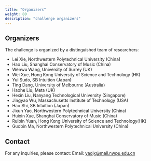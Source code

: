 ```yaml
---
title: "Organizers"
weight: 80
description: "challenge organizers"
---
```



## Organizers

The challenge is organized by a distinguished team of researchers:
- Lei Xie, Northwestern Polytechnical University (China)
- Hao Liu, Shanghai Conservatory of Music (China)
- Wenwu Wang, University of Surrey (UK)
- Wei Xue, Hong Kong University of Science and Technology (HK)
- Yui Sudo, SB Intuition (Japan)
- Ting Dang, University of Melbourne (Australia)
- Haohe Liu, Meta (UK)
- Hexin Liu, Nanyang Technological University (Singapore)
- Jingyao Wu, Massachusetts Institute of Technology (USA)
- Hao Shi, SB Intuition (Japan)
- Jixun Yao, Northwestern Polytechnical University (China)
- Huixin Xue, Shanghai Conservatory of Music (China)
- Ruibin Yuan, Hong Kong University of Science and Technology(HK)
- Guobin Ma, Northwestern Polytechnical University (China)

## Contact

For any inquiries, please contact:
Email: yaojx@mail.nwpu.edu.cn